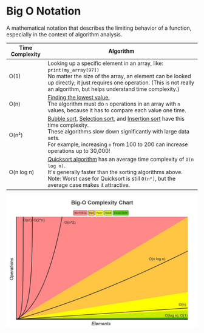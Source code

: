 # Big O Notation

A mathematical notation that describes the limiting behavior of a function, especially in the context of algorithm analysis.

<table>
  <thead>
    <tr>
      <th>Time Complexity</th>
      <th>Algorithm</th>
    </tr>
  </thead>
  <tbody>
    <tr>
      <td>O(1)</td>
      <td>
        Looking up a specific element in an array, like:<br>
        <code>print(my_array[97])</code><br>
        No matter the size of the array, an element can be looked up directly; it just requires one operation.
        (This is not really an algorithm, but helps understand time complexity.)
      </td>
    </tr>
    <tr>
      <td>O(n)</td>
      <td>
      <a href="../Arrays/lowest.js">Finding the lowest value.</a>
        <br>
        The algorithm must do <code>n</code> operations in an array with <code>n</code> values, because it has to compare each value one time.
      </td>
    </tr>
    <tr>
      <td>O(n²)</td>
      <td>
        <a href="../Arrays/bubbleSort.js">Bubble sort</a>, <a href="../Arrays/selectionSort.js">Selection sort</a>, and <a href="../Arrays/insertionSort.js">Insertion sort</a> have this time complexity.<br>
        These algorithms slow down significantly with large data sets.<br>
        For example, increasing <code>n</code> from 100 to 200 can increase operations up to 30,000!
      </td>
    </tr>
    <tr>
      <td>O(n log n)</td>
      <td>
        <a href="../Arrays/quickSort.js">Quicksort algorithm</a> has an average time complexity of <code>O(n log n)</code>.<br>
        It's generally faster than the sorting algorithms above.<br>
        Note: Worst case for Quicksort is still <code>O(n²)</code>, but the average case makes it attractive.
      </td>
    </tr>
  </tbody>
</table>
 
![Big O Notation](../libs/img/bigO.jpg)
